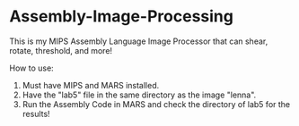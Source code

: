 # Assembly-Image-Processing
This is my MIPS Assembly Language Image Processor that can shear, rotate, threshold, and more!

How to use:
1. Must have MIPS and MARS installed.
2. Have the "lab5" file in the same directory as the image "lenna".
3. Run the Assembly Code in MARS and check the directory of lab5 for the results!
